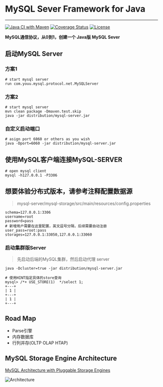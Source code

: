 # MySQL Sever Framework for Java
--------
[![Java CI with Maven](https://github.com/YouUWd/mysql-server/actions/workflows/maven.yml/badge.svg)](https://github.com/YouUWd/mysql-server/actions/workflows/maven.yml)
[![Coverage Status](https://coveralls.io/repos/github/YouUWd/mysql-server/badge.svg?branch=master)](https://coveralls.io/github/YouUWd/mysql-server?branch=master)
[![License](http://img.shields.io/:license-apache-brightgreen.svg)](http://www.apache.org/licenses/LICENSE-2.0.html)

**MySQL通信协议，从0到1，创建一个 Java版 MySQL Sever**

## 启动MySQL Server

### 方案1
```shell
# start mysql server
run com.youu.mysql.protocol.net.MySQLServer
```
### 方案2
```shell
# start mysql server
mvn clean package -Dmaven.test.skip
java -jar distribution/mysql-server.jar
```
### 自定义启动端口
```
# asign port 6060 or others as you wish
java -Dport=6060 -jar distribution/mysql-server.jar
```

## 使用MySQL客户端连接MySQL-SERVER
```
# open mysql client
mysql -h127.0.0.1 -P3306
```

## 想要体验分布式版本，请参考注释配置数据源
> mysql-server/mysql-storage/src/main/resources/config.properties 
```
schema=127.0.0.1:3306
username=root
password=pass
# 新增用户需要在这里配置，英文逗号分隔，后续需要自动注册
user_pass=root:pass
storages=127.0.0.1:33050,127.0.0.1:33060
```
### 启动集群版Server
> 先启动后端的MySQL集群，然后启动代理 server

```
java -Dcluster=true -jar distribution/mysql-server.jar
```
```
# 使用HINT指定具体的store查询
mysql> /*+ USE_STORE(1)  */select 1;
+---+
| 1 |
+---+
| 1 |
+---+
```

## Road Map
- Parse引擎
- 内存数据库
- 行列并存(OLTP OLAP HTAP)

## MySQL Storage Engine Architecture
[MySQL Architecture with Pluggable Storage Engines](https://dev.mysql.com/doc/refman/8.0/en/pluggable-storage-overview.html)

![Architecture](https://dev.mysql.com/doc/refman/8.0/en/images/mysql-architecture.png)